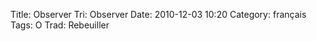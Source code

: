 Title: Observer
 Tri: Observer
 Date: 2010-12-03 10:20
 Category: français
 Tags: O
 Trad: Rebeuiller
 